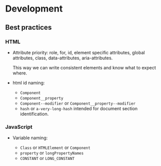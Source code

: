 # Development

## Best practices

### HTML

- Attribute priority: role, for, id, element specific attributes, global attributes, class, data-attributes, aria-attributes.

  This way we can write consistent elements and know what to expect where.

- html id naming:

  - `Component`
  - `Component__property`
  - `Component--modifier` or `Component__property--modifier`
  - `hash` or `a-very-long-hash` intended for document section identification.

### JavaScript

- Variable naming:

  - `Class` or `HTMLElement` or `Component`
  - `property` or `longPropertyNames`
  - `CONSTANT` or `LONG_CONSTANT`
